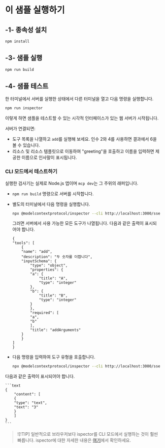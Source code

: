 # 이 샘플 실행하기

## -1- 종속성 설치

```bash
npm install
```

## -3- 샘플 실행


```bash
npm run build
```

## -4- 샘플 테스트

한 터미널에서 서버를 실행한 상태에서 다른 터미널을 열고 다음 명령을 실행합니다.

```bash
npm run inspector
```

이렇게 하면 샘플을 테스트할 수 있는 시각적 인터페이스가 있는 웹 서버가 시작됩니다.

서버가 연결되면:

- 도구 목록을 나열하고 `add`를 실행해 보세요. 인수 2와 4를 사용하면 결과에서 6을 볼 수 있습니다.
- 리소스 및 리소스 템플릿으로 이동하여 "greeting"을 호출하고 이름을 입력하면 제공한 이름으로 인사말이 표시됩니다.

### CLI 모드에서 테스트하기

실행한 검사기는 실제로 Node.js 앱이며 `mcp dev`는 그 주위의 래퍼입니다.

- `npm run build` 명령으로 서버를 시작합니다.

- 별도의 터미널에서 다음 명령을 실행합니다.

    ```bash
    npx @modelcontextprotocol/inspector --cli http://localhost:3000/sse --method tools/list
    ```

    그러면 서버에서 사용 가능한 모든 도구가 나열됩니다. 다음과 같은 출력이 표시되어야 합니다.

    ```text
    {
    "tools": [
        {
        "name": "add",
        "description": "두 숫자를 더합니다",
        "inputSchema": {
            "type": "object",
            "properties": {
            "a": {
                "title": "A",
                "type": "integer"
            },
            "b": {
                "title": "B",
                "type": "integer"
            }
            },
            "required": [
            "a",
            "b"
            ],
            "title": "addArguments"
        }
        }
    ]
    }
    ```

- 다음 명령을 입력하여 도구 유형을 호출합니다.

    ```bash
    npx @modelcontextprotocol/inspector --cli http://localhost:3000/sse --method tools/call --tool-name add --tool-arg a=1 --tool-arg b=2
    ```

다음과 같은 출력이 표시되어야 합니다.

    ```text
    {
        "content": [
        {
        "type": "text",
        "text": "3"
        }
        ]
    }
    ```

> ![!TIP]
> 일반적으로 브라우저보다 ispector를 CLI 모드에서 실행하는 것이 훨씬 빠릅니다.
> ispector에 대한 자세한 내용은 [여기](https://github.com/modelcontextprotocol/inspector)에서 확인하세요.
